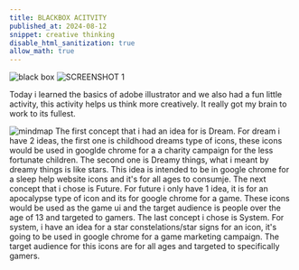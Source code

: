 ```yaml
---
title: BLACKBOX ACITVITY
published_at: 2024-08-12
snippet: creative thinking
disable_html_sanitization: true
allow_math: true
---
```


![black box](blacksquares.jpg)
![SCREENSHOT 1](SC1.jpg)

Today i learned the basics of adobe illustrator and we also had a fun little activity, this activity helps us think more creatively. It really got my brain to work to its fullest.

![mindmap](mm1.jpg)
The first concept that i had an idea for is Dream.
    For dream i have 2 ideas, the first one is childhood dreams type of icons, these icons would be used in googlde chrome for a a charity campaign for the less fortunate children. The second one is Dreamy things, what i meant by dreamy things is like stars. This idea is intended to be in google chrome for a sleep help website icons and it's for all ages to consumje.
The next concept that i chose is Future.
    For future i only have 1 idea, it is for an apocalypse type of icon and its for google chrome for a game. These icons would be used as the game ui and the target audience is people over the age of 13 and targeted to gamers.
The last concept i chose is System.
    For system, i have an idea for a star constelations/star signs for an icon, it's going to be used in google chrome for a game marketing campaign. The target audience for this icons are for all ages and targeted to specifically gamers.
    